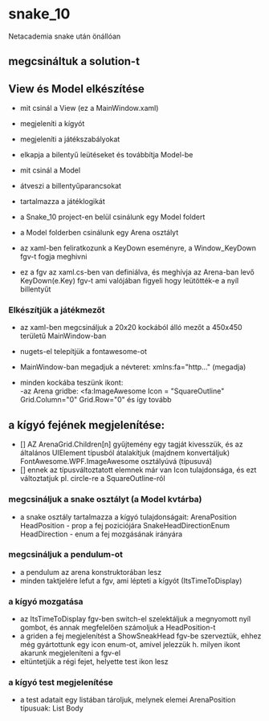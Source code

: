 # snake_10
Netacademia snake után önállóan
## megcsináltuk a solution-t

## View és Model elkészítése

- mit csinál a View (ez a MainWindow.xaml)
 - megjeleníti a kígyót
 - megjeleníti a játékszabályokat
 - elkapja a bilentyű leütéseket és továbbítja Model-be

- mit csinál a Model
 - átveszi a billentyűparancsokat
 - tartalmazza a játéklogikát

- a Snake_10 project-en belül csinálunk egy Model foldert
- a Model folderben csinálunk egy Arena osztályt

- az xaml-ben feliratkozunk a KeyDown eseményre, a Window_KeyDown fgv-t fogja meghivni
- ez a fgv az xaml.cs-ben van definiálva, és meghívja az Arena-ban levő KeyDown(e.Key) fgv-t
ami valójában figyeli hogy leütötték-e a nyíl billentyűt

### Elkészítjük a játékmezőt
- az xaml-ben megcsináljuk a 20x20 kockából álló mezőt a 450x450 területű MainWindow-ban 

- nugets-el telepítjük a fontawesome-ot
 - MainWindow-ban megadjuk a névteret: xmlns:fa="http..."  (megadja)
 - minden kockába teszünk ikont:	
   -az Arena gridbe: <fa:ImageAwesome Icon = "SquareOutline" Grid.Column="0" Grid.Row="0"
   és így tovább


## a kígyó fejének megjelenítése:
 - [] AZ ArenaGrid.Children[n] gyűjtemény egy tagját kivesszük, és az általános UIElement típusból átalakítjuk
	(majdnem konvertáljuk) FontAwesome.WPF.ImageAwesome osztályúvá (típusuvá)
 - [] ennek az típusváltoztatott elemnek már van Icon tulajdonsága, és ezt változtatjuk pl. circle-re a SquareOutline-ról

 ### megcsináljuk a snake osztályt (a Model kvtárba)
 - a snake osztály tartalmazza a kígyó tulajdonságait:
		ArenaPosition HeadPosition - prop a fej poziciójára 
		SnakeHeadDirectionEnum HeadDirection - enum a fej mozgásának irányára

### megcsináljuk a pendulum-ot
- a pendulum az arena konstruktorában lesz
- minden taktjelére lefut a fgv, ami lépteti a kígyót (ItsTimeToDisplay) 

### a kígyó mozgatása
- az ItsTimeToDisplay fgv-ben switch-el szelektáljuk a megnyomott nyíl gombot, és annak megfelelően számoljuk a HeadPosition-t
- a griden a fej  megjelenítést a ShowSneakHead fgv-be szerveztük, ehhez még gyártottunk
egy icon enum-ot, amivel jelezzük h. milyen ikont akarunk megjeleníteni a fgv-el
- eltüntetjük a régi fejet, helyette test ikon lesz

### a kígyó test megjelenítése
 - a test adatait egy listában tároljuk, melynek elemei ArenaPosition típusuak: List<ArenaPosition> Body




